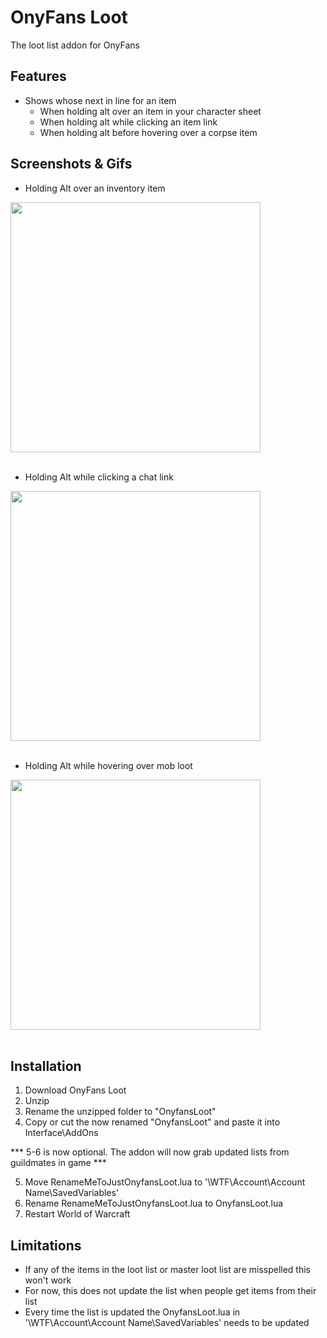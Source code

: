 # OnyFans Loot
The loot list addon for OnyFans

## Features
- Shows whose next in line for an item
    - When holding alt over an item in your character sheet
    - When holding alt while clicking an item link
    - When holding alt before hovering over a corpse item

## Screenshots & Gifs
- Holding Alt over an inventory item

<img src="https://i.imgur.com/B7ki26u.gif" width =400><br><br>

- Holding Alt while clicking a chat link

<img src="https://i.imgur.com/4FZsbb9.gif" width =400><br><br>

- Holding Alt while hovering over mob loot

<img src="https://imgur.com/2NKiDRo.gif" width =400><br><br>

## Installation
1. Download OnyFans Loot
2. Unzip
3. Rename the unzipped folder to "OnyfansLoot"
4. Copy or cut the now renamed "OnyfansLoot" and paste it into Interface\AddOns

*** 5-6 is now optional. The addon will now grab updated lists from guildmates in game ***

5. Move RenameMeToJustOnyfansLoot.lua to  '\WTF\Account\Account Name\SavedVariables'
6. Rename RenameMeToJustOnyfansLoot.lua to OnyfansLoot.lua
7. Restart World of Warcraft 

## Limitations
- If any of the items in the loot list or master loot list are misspelled this won't work
- For now, this does not update the list when people get items from their list
- Every time the list is updated the OnyfansLoot.lua in '\WTF\Account\Account Name\SavedVariables' needs to be updated


